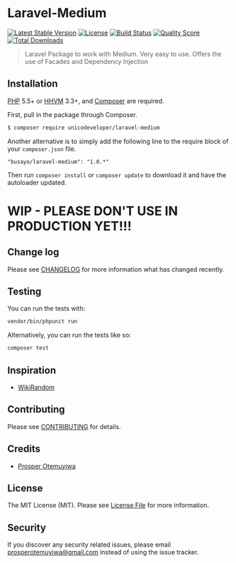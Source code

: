 # Laravel-Medium

[![Latest Stable Version](https://poser.pugx.org/busayo/laravel-medium/v/stable.svg)](https://packagist.org/packages/busayo/laravel-medium)
[![License](https://poser.pugx.org/busayo/laravel-medium/license.svg)](LICENSE.md)
[![Build Status](https://img.shields.io/travis/busayo/laravel-medium.svg)](https://travis-ci.org/busayo/laravel-medium)
[![Quality Score](https://img.shields.io/scrutinizer/g/busayo/laravel-medium.svg?style=flat-square)](https://scrutinizer-ci.com/g/busayo/laravel-medium)
[![Total Downloads](https://img.shields.io/packagist/dt/busayo/laravel-medium.svg?style=flat-square)](https://packagist.org/packages/busayo/laravel-medium)

> Laravel Package to work with Medium. Very easy to use. Offers the use of Facades and Dependency Injection

## Installation

[PHP](https://php.net) 5.5+ or [HHVM](http://hhvm.com) 3.3+, and [Composer](https://getcomposer.org) are required.

First, pull in the package through Composer.

``` bash
$ composer require unicodeveloper/laravel-medium
```

Another alternative is to simply add the following line to the require block of your `composer.json` file.

```
"busayo/laravel-medium": "1.0.*"
```

Then run `composer install` or `composer update` to download it and have the autoloader updated.


# WIP - PLEASE DON'T USE IN PRODUCTION YET!!!

## Change log

Please see [CHANGELOG](CHANGELOG.md) for more information what has changed recently.

## Testing

You can run the tests with:

```bash
vendor/bin/phpunit run
```

Alternatively, you can run the tests like so:

```bash
composer test
```

## Inspiration

 * [WikiRandom](https://github.com/ihoru/WikiRandom)

## Contributing

Please see [CONTRIBUTING](CONTRIBUTING.md) for details.

## Credits

- [Prosper Otemuyiwa](https://twitter.com/unicodeveloper)

## License

The MIT License (MIT). Please see [License File](LICENSE.md) for more information.

## Security

If you discover any security related issues, please email [prosperotemuyiwa@gmail.com](prosperotemuyiwa@gmail.com) instead of using the issue tracker.
